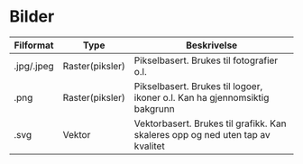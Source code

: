 # Bilder

|Filformat          |Type           |Beskrivelse            |
|-------------------|---------------|-----------------------|
|.jpg/.jpeg         |Raster(piksler)|Pikselbasert. Brukes til fotografier o.l.|
|.png               |Raster(piksler)|Pikselbasert. Brukes til logoer, ikoner o.l. Kan ha gjennomsiktig bakgrunn|
|.svg               |Vektor         |Vektorbasert. Brukes til grafikk. Kan skaleres opp og ned uten tap av kvalitet|
